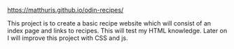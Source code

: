 https://matthuris.github.io/odin-recipes/

This project is to create a basic recipe website which will consist of an index page and links to recipes. This will test my HTML knowledge. Later on I will improve this project with CSS and js.

